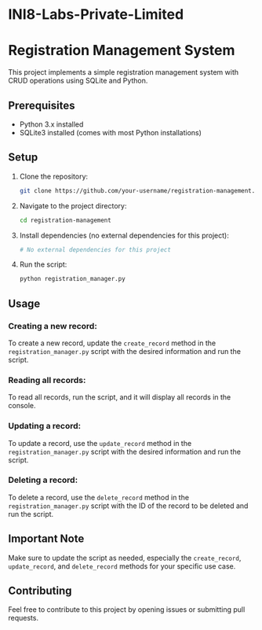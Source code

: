 # INI8-Labs-Private-Limited
# Registration Management System

This project implements a simple registration management system with CRUD operations using SQLite and Python.

## Prerequisites

- Python 3.x installed
- SQLite3 installed (comes with most Python installations)

## Setup

1. Clone the repository:

    ```bash
    git clone https://github.com/your-username/registration-management.git
    ```

2. Navigate to the project directory:

    ```bash
    cd registration-management
    ```

3. Install dependencies (no external dependencies for this project):

    ```bash
    # No external dependencies for this project
    ```

4. Run the script:

    ```bash
    python registration_manager.py
    ```

## Usage

### Creating a new record:

To create a new record, update the `create_record` method in the `registration_manager.py` script with the desired information and run the script.

### Reading all records:

To read all records, run the script, and it will display all records in the console.

### Updating a record:

To update a record, use the `update_record` method in the `registration_manager.py` script with the desired information and run the script.

### Deleting a record:

To delete a record, use the `delete_record` method in the `registration_manager.py` script with the ID of the record to be deleted and run the script.

## Important Note

Make sure to update the script as needed, especially the `create_record`, `update_record`, and `delete_record` methods for your specific use case.

## Contributing

Feel free to contribute to this project by opening issues or submitting pull requests.

